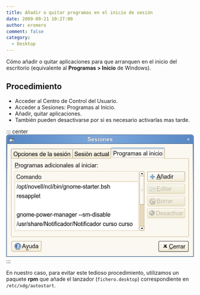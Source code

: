 ```yaml
---
title: Añadir o quitar programas en el inicio de sesión
date: 2009-09-21 10:27:00
author: eromero
comment: false
category:
  - Desktop
---
```


Cómo añadir o quitar aplicaciones para que arranquen en el inicio del escritorio (equivalente al **Programas > Inicio** de Windows).

<!-- more -->

## Procedimiento

- Acceder al Centro de Control del Usuario.
- Acceder a Sesiones: Programas al Inicio.
- Añadir, quitar aplicaciones.
- También pueden desactivarse por si es necesario activarlas mas tarde.

::: center
![Configuración del inicio de sesión](/img/sesiones.png 'Configuración del inicio de sesión')
:::

En nuestro caso, para evitar este tedioso procedimiento, utilizamos un paquete **rpm** que añade el lanzador (`fichero.desktop`) correspondiente en `/etc/xdg/autostart`.
